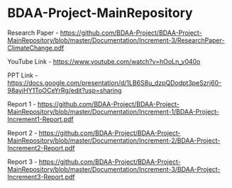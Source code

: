 # BDAA-Project-MainRepository

Research Paper - https://github.com/BDAA-Project/BDAA-Project-MainRepository/blob/master/Documentation/Increment-3/ResearchPaper-ClimateChange.pdf

YouTube Link - https://www.youtube.com/watch?v=hOoLn_v040o

PPT Link - https://docs.google.com/presentation/d/1LB6S8u_dzpQDodpt3peSzrj60-98ayiHY1ToOCeYrRg/edit?usp=sharing

Report 1 - https://github.com/BDAA-Project/BDAA-Project-MainRepository/blob/master/Documentation/Increment-1/BDAA-Project-Increment1-Report.pdf

Report 2 - https://github.com/BDAA-Project/BDAA-Project-MainRepository/blob/master/Documentation/Increment-2/BDAA-Project-Increment2-Report.pdf

Report 3 - https://github.com/BDAA-Project/BDAA-Project-MainRepository/blob/master/Documentation/Increment-3/BDAA-Project-Increment3-Report.pdf
